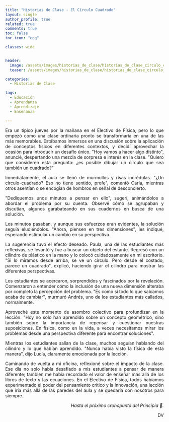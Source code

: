 ```yaml
---
title: "Historias de Clase - El Círculo Cuadrado"
layout: single
author_profile: true
related: true
comments: true
toc: false
toc_icon: "egg"

classes: wide


header:
  image: /assets/images/historias_de_clase/historias_de_clase_circulo_cuadrado.png
  teaser: /assets/images/historias_de_clase/historias_de_clase_circulo_cuadrado.png

categories:
  - Historias de Clase

tags:
  - Educación
  - Aprendanza
  - Aprendizaje
  - Enseñanza

---
```

<div align="justify" markdown="1">
Era un típico jueves por la mañana en el Electivo de Física, pero lo que empezó como una clase ordinaria pronto se transformaría en una de las más memorables. Estábamos inmersos en una discusión sobre la aplicación de conceptos físicos en diferentes contextos, y decidí aprovechar la ocasión para introducir un desafío único. "Hoy vamos a hacer algo distinto", anuncié, despertando una mezcla de sorpresa e interés en la clase. "Quiero que consideren esta pregunta: ¿es posible dibujar un círculo que sea también un cuadrado?"

Inmediatamente, el aula se llenó de murmullos y risas incrédulas. "¿Un círculo-cuadrado? Eso no tiene sentido, profe", comentó Carla, mientras otros asentían o se encogían de hombros en señal de desconcierto.

"Dediquemos unos minutos a pensar en ello", sugerí, animándolos a abordar el problema por su cuenta. Observé cómo se agrupaban y discutían, algunos garabateando en sus cuadernos en busca de una solución.

Los minutos pasaban, y aunque sus esfuerzos eran evidentes, la solución seguía eludiéndolos. "Ahora, piensen en tres dimensiones", les indiqué, esperando estimular un cambio en su perspectiva.

La sugerencia tuvo el efecto deseado. Paula, una de las estudiantes más reflexivas, se levantó y fue a buscar un objeto del estante. Regresó con un cilindro de plástico en la mano y lo colocó cuidadosamente en mi escritorio. "Si lo miramos desde arriba, se ve un círculo. Pero desde el costado, parece un cuadrado", explicó, haciendo girar el cilindro para mostrar las diferentes perspectivas.

Los estudiantes se acercaron, sorprendidos y fascinados por la revelación. Comenzaron a entender cómo la inclusión de una nueva dimensión alteraba por completo la percepción del problema. "Es como si todo lo que sabíamos acaba de cambiar", murmuró Andrés, uno de los estudiantes más callados, normalmente.

Aproveché este momento de asombro colectivo para profundizar en la lección. "Hoy no solo han aprendido sobre un concepto geométrico, sino también sobre la importancia de repensar y cuestionar nuestras suposiciones. En física, como en la vida, a veces necesitamos mirar los problemas desde una perspectiva diferente para encontrar soluciones".

Mientras los estudiantes salían de la clase, muchos seguían hablando del cilindro y lo que habían aprendido. "Nunca había visto la física de esta manera", dijo Lucía, claramente emocionada por la lección.

Caminando de vuelta a mi oficina, reflexioné sobre el impacto de la clase. Ese día no solo había desafiado a mis estudiantes a pensar de manera diferente; también me había recordado el valor de enseñar más allá de los libros de texto y las ecuaciones. En el Electivo de Física, todos habíamos experimentado el poder del pensamiento crítico y la innovación, una lección que iría más allá de las paredes del aula y se quedaría con nosotros para siempre.

<div align="right" markdown="1">

_Hasta el próximo cronopunto del Principia 🥚._

DV

</div>




</div>
